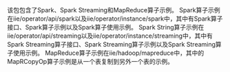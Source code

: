 该包包含了Spark、Spark Streaming和MapReduce算子示例。
Spark算子示例在iie/operator/api/spark以及iie/operator/instance/spark中，其中有Spark算子接口、Spark算子示例以及Spark算子使用示例。
Spark String算子示例在iie/operator/api/streaming以及iie/operator/instance/streaming中，其中有Spark Streaming算子接口、Spark Streaming算子示例以及Spark Streaming算子使用示例。
MapReduce算子示例在iie/hadoop/mapreduce中，其中的MapRCopyOp算子示例是从一个表复制到另外一个表的示例。
